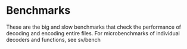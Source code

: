 # Benchmarks

These are the big and slow benchmarks that check the performance of decoding
and encoding entire files. For microbenchmarks of individual decoders and
functions, see sv/bench

